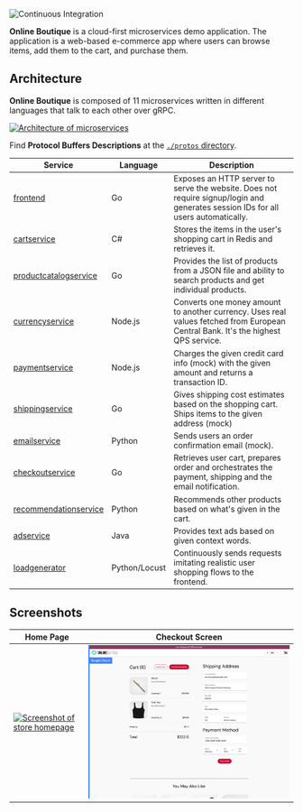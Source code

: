 <!-- <p align="center">
<img src="/src/frontend/static/icons/Hipster_HeroLogoMaroon.svg" width="300" alt="Online Boutique" />
</p> -->
![Continuous Integration](https://github.com/GoogleCloudPlatform/microservices-demo/workflows/Continuous%20Integration%20-%20Main/Release/badge.svg)

**Online Boutique** is a cloud-first microservices demo application.  The application is a
web-based e-commerce app where users can browse items, add them to the cart, and purchase them.

## Architecture

**Online Boutique** is composed of 11 microservices written in different
languages that talk to each other over gRPC.

[![Architecture of
microservices](/docs/img/architecture-diagram.png)](/docs/img/architecture-diagram.png)

Find **Protocol Buffers Descriptions** at the [`./protos` directory](/protos).

| Service                                              | Language      | Description                                                                                                                       |
| ---------------------------------------------------- | ------------- | --------------------------------------------------------------------------------------------------------------------------------- |
| [frontend](/src/frontend)                           | Go            | Exposes an HTTP server to serve the website. Does not require signup/login and generates session IDs for all users automatically. |
| [cartservice](/src/cartservice)                     | C#            | Stores the items in the user's shopping cart in Redis and retrieves it.                                                           |
| [productcatalogservice](/src/productcatalogservice) | Go            | Provides the list of products from a JSON file and ability to search products and get individual products.                        |
| [currencyservice](/src/currencyservice)             | Node.js       | Converts one money amount to another currency. Uses real values fetched from European Central Bank. It's the highest QPS service. |
| [paymentservice](/src/paymentservice)               | Node.js       | Charges the given credit card info (mock) with the given amount and returns a transaction ID.                                     |
| [shippingservice](/src/shippingservice)             | Go            | Gives shipping cost estimates based on the shopping cart. Ships items to the given address (mock)                                 |
| [emailservice](/src/emailservice)                   | Python        | Sends users an order confirmation email (mock).                                                                                   |
| [checkoutservice](/src/checkoutservice)             | Go            | Retrieves user cart, prepares order and orchestrates the payment, shipping and the email notification.                            |
| [recommendationservice](/src/recommendationservice) | Python        | Recommends other products based on what's given in the cart.                                                                      |
| [adservice](/src/adservice)                         | Java          | Provides text ads based on given context words.                                                                                   |
| [loadgenerator](/src/loadgenerator)                 | Python/Locust | Continuously sends requests imitating realistic user shopping flows to the frontend.                                              |

## Screenshots

| Home Page                                                                                                         | Checkout Screen                                                                                                    |
| ----------------------------------------------------------------------------------------------------------------- | ------------------------------------------------------------------------------------------------------------------ |
| [![Screenshot of store homepage](/docs/img/online-boutique-frontend-1.png)](/docs/img/online-boutique-frontend-1.png) | [![Screenshot of checkout screen](/docs/img/online-boutique-frontend-2.png)](/docs/img/online-boutique-frontend-2.png) |

